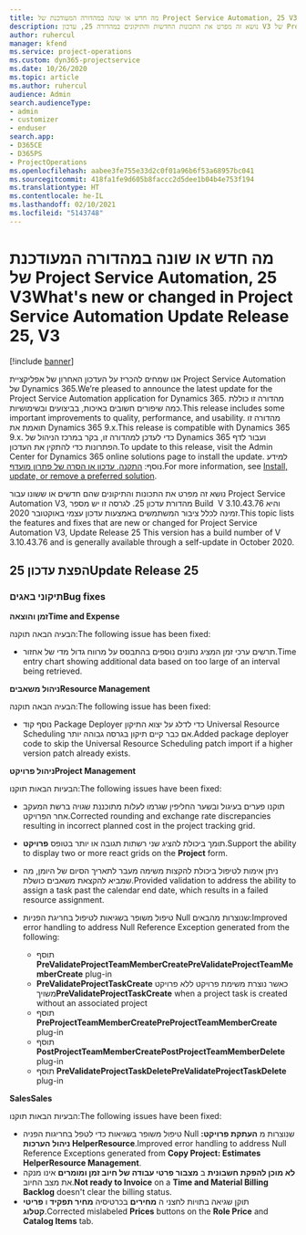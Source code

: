 ```yaml
---
title: מה חדש או שונה במהדורה המעודכנת של Project Service Automation, 25 V3
description: נושא זה מפרט את התכונות החדשות והתיקונים במהדורה 25, עדכון V3 של Project Service Automation.
author: ruhercul
manager: kfend
ms.service: project-operations
ms.custom: dyn365-projectservice
ms.date: 10/26/2020
ms.topic: article
ms.author: ruhercul
audience: Admin
search.audienceType:
- admin
- customizer
- enduser
search.app:
- D365CE
- D365PS
- ProjectOperations
ms.openlocfilehash: aabee3fe755e33d2c0f01a96b6f53a68957bc041
ms.sourcegitcommit: 418fa1fe9d605b8faccc2d5dee1b04b4e753f194
ms.translationtype: HT
ms.contentlocale: he-IL
ms.lasthandoff: 02/10/2021
ms.locfileid: "5143748"
---
```

# <a name="whats-new-or-changed-in-project-service-automation-update-release-25-v3"></a><span data-ttu-id="6f987-103">מה חדש או שונה במהדורה המעודכנת של Project Service Automation, 25 V3</span><span class="sxs-lookup"><span data-stu-id="6f987-103">What's new or changed in Project Service Automation Update Release 25, V3</span></span>

[!include [banner](../includes/psa-now-project-operations.md)]

<span data-ttu-id="6f987-104">אנו שמחים להכריז על העדכון האחרון של אפליקציית Project Service Automation של Dynamics 365.</span><span class="sxs-lookup"><span data-stu-id="6f987-104">We’re pleased to announce the latest update for the Project Service Automation application for Dynamics 365.</span></span> <span data-ttu-id="6f987-105">מהדורה זו כוללת כמה שיפורים חשובים באיכות, בביצועים ובשימושיות.</span><span class="sxs-lookup"><span data-stu-id="6f987-105">This release includes some important improvements to quality, performance, and usability.</span></span> <span data-ttu-id="6f987-106">מהדורה זו תואמת את Dynamics 365 9.x.</span><span class="sxs-lookup"><span data-stu-id="6f987-106">This release is compatible with Dynamics 365 9.x.</span></span> <span data-ttu-id="6f987-107">כדי לעדכן למהדורה זו, בקר במרכז הניהול של Dynamics 365 ועבור לדף הפתרונות כדי להתקין את העדכון.</span><span class="sxs-lookup"><span data-stu-id="6f987-107">To update to this release, visit the Admin Center for Dynamics 365 online solutions page to install the update.</span></span> <span data-ttu-id="6f987-108">למידע נוסף: [התקנה, עדכון או הסרה של פתרון מועדף](https://docs.microsoft.com/power-platform/admin/install-remove-preferred-solution).</span><span class="sxs-lookup"><span data-stu-id="6f987-108">For more information, see [Install, update, or remove a preferred solution](https://docs.microsoft.com/power-platform/admin/install-remove-preferred-solution).</span></span>

<span data-ttu-id="6f987-109">נושא זה מפרט את התכונות והתיקונים שהם חדשים או ששונו עבור Project Service Automation V3, מהדורת עדכון 25. לגרסה זו יש מספר Build ‏ V 3.10.43.76 והיא זמינה לכלל ציבור המשתמשים באמצעות עדכון עצמי באוקטובר 2020.</span><span class="sxs-lookup"><span data-stu-id="6f987-109">This topic lists the features and fixes that are new or changed for Project Service Automation V3, Update Release 25 This version has a build number of V 3.10.43.76 and is generally available through a self-update in October 2020.</span></span>

## <a name="update-release-25"></a><span data-ttu-id="6f987-110">הפצת עדכון 25</span><span class="sxs-lookup"><span data-stu-id="6f987-110">Update Release 25</span></span>

### <a name="bug-fixes"></a><span data-ttu-id="6f987-111">תיקוני באגים</span><span class="sxs-lookup"><span data-stu-id="6f987-111">Bug fixes</span></span>

<span data-ttu-id="6f987-112">**זמן והוצאה**</span><span class="sxs-lookup"><span data-stu-id="6f987-112">**Time and Expense**</span></span>

<span data-ttu-id="6f987-113">הבעיה הבאה תוקנה:</span><span class="sxs-lookup"><span data-stu-id="6f987-113">The following issue has been fixed:</span></span>

- <span data-ttu-id="6f987-114">תרשים ערכי זמן המציג נתונים נוספים בהתבסס על מרווח גדול מדי של אחזור.</span><span class="sxs-lookup"><span data-stu-id="6f987-114">Time entry chart showing additional data based on too large of an interval being retrieved.</span></span>

<span data-ttu-id="6f987-115">**ניהול משאבים**</span><span class="sxs-lookup"><span data-stu-id="6f987-115">**Resource Management**</span></span>

<span data-ttu-id="6f987-116">הבעיה הבאה תוקנה:</span><span class="sxs-lookup"><span data-stu-id="6f987-116">The following issue has been fixed:</span></span>

- <span data-ttu-id="6f987-117">נוסף קוד Package Deployer כדי לדלג על יצוא התיקון Universal Resource Scheduling אם כבר קיים תיקון בגרסה גבוהה יותר.</span><span class="sxs-lookup"><span data-stu-id="6f987-117">Added package deployer code to skip the Universal Resource Scheduling patch import if a higher version patch already exists.</span></span>

<span data-ttu-id="6f987-118">**ניהול פרויקט**</span><span class="sxs-lookup"><span data-stu-id="6f987-118">**Project Management**</span></span>

<span data-ttu-id="6f987-119">הבעיות הבאות תוקנו:</span><span class="sxs-lookup"><span data-stu-id="6f987-119">The following issues have been fixed:</span></span>

- <span data-ttu-id="6f987-120">תוקנו פערים בעיגול ובשער החליפין שגרמו לעלות מתוכננת שגויה ברשת המעקב אחר הפרויקט.</span><span class="sxs-lookup"><span data-stu-id="6f987-120">Corrected rounding and exchange rate discrepancies resulting in incorrect planned cost in the project tracking grid.</span></span>
- <span data-ttu-id="6f987-121">תומך ביכולת להציג שני רשתות תגובה או יותר בטופס **פרויקט**.</span><span class="sxs-lookup"><span data-stu-id="6f987-121">Support the ability to display two or more react grids on the **Project** form.</span></span>
- <span data-ttu-id="6f987-122">ניתן אימות לטיפול ביכולת להקצות משימה מעבר לתאריך הסיום של היומן, מה שמביא להקצאת משאבים כושלת.</span><span class="sxs-lookup"><span data-stu-id="6f987-122">Provided validation to address the ability to assign a task past the calendar end date, which results in a failed resource assignment.</span></span>
- <span data-ttu-id="6f987-123">טיפול משופר בשגיאות לטיפול בחריגת הפניות Null שנוצרות מהבאים:</span><span class="sxs-lookup"><span data-stu-id="6f987-123">Improved error handling to address Null Reference Exception generated from the following:</span></span>

    - <span data-ttu-id="6f987-124">תוסף **PreValidateProjectTeamMemberCreate**</span><span class="sxs-lookup"><span data-stu-id="6f987-124">**PreValidateProjectTeamMemberCreate** plug-in</span></span>
    - <span data-ttu-id="6f987-125">**PreValidateProjectTaskCreate** כאשר נוצרת משימת פרויקט ללא פרויקט משויך</span><span class="sxs-lookup"><span data-stu-id="6f987-125">**PreValidateProjectTaskCreate** when a project task is created without an associated project</span></span>
    - <span data-ttu-id="6f987-126">תוסף **PreProjectTeamMemberCreate**</span><span class="sxs-lookup"><span data-stu-id="6f987-126">**PreProjectTeamMemberCreate** plug-in</span></span>
    - <span data-ttu-id="6f987-127">תוסף **PostProjectTeamMemberCreate**</span><span class="sxs-lookup"><span data-stu-id="6f987-127">**PostProjectTeamMemberDelete** plug-in</span></span>
    - <span data-ttu-id="6f987-128">תוסף **PreValidateProjectTaskDelete**</span><span class="sxs-lookup"><span data-stu-id="6f987-128">**PreValidateProjectTaskDelete** plug-in</span></span>

<span data-ttu-id="6f987-129">**Sales**</span><span class="sxs-lookup"><span data-stu-id="6f987-129">**Sales**</span></span>

<span data-ttu-id="6f987-130">הבעיות הבאות תוקנו:</span><span class="sxs-lookup"><span data-stu-id="6f987-130">The following issues have been fixed:</span></span>

- <span data-ttu-id="6f987-131">טיפול משופר בשגיאות כדי לטפל בחריגות הפניה Null שנוצרות מ **העתקת פרויקט: ניהול הערכות HelperResource**.</span><span class="sxs-lookup"><span data-stu-id="6f987-131">Improved error handling to address Null Reference Exceptions generated from **Copy Project: Estimates HelperResource Management**.</span></span>
- <span data-ttu-id="6f987-132">**לא מוכן להפקת חשבונית** ב **מצבור פרטי עבודה של חיוב זמן ומומרים** אינו מנקה את מצב החיוב.</span><span class="sxs-lookup"><span data-stu-id="6f987-132">**Not ready to Invoice** on a **Time and Material Billing Backlog** doesn't clear the billing status.</span></span>
- <span data-ttu-id="6f987-133">תוקן שגיאה בתויות לחצני ה **מחירים** בכרטיסיה **מחיר תפקיד** ו **פריטי קטלוג**.</span><span class="sxs-lookup"><span data-stu-id="6f987-133">Corrected mislabeled **Prices** buttons on the **Role Price** and **Catalog Items** tab.</span></span>
